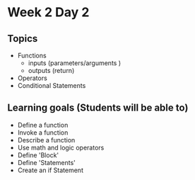 # Week 2 Day 2
## Topics 
- Functions 
    - inputs (parameters/arguments )
    - outputs (return)
- Operators 
- Conditional Statements 

## Learning goals (Students will be able to)
- Define a function
- Invoke a function
- Describe a function
- Use math and logic operators 
- Define 'Block'
- Define 'Statements'
- Create an if Statement 
